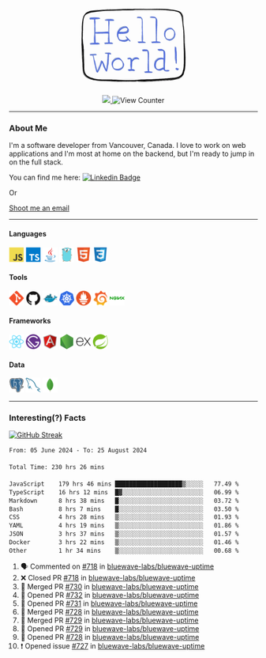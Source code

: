 <div align="center">
    <img src="./img/hello_world.webp" height="200px" width="">
    <div>
        <a href="https://www.linkedin.com/in/ajhollid">
            <img src="https://img.shields.io/badge/LinkedIn-blue"/>
        </a>
        <img src="https://komarev.com/ghpvc/?username=ajhollid&color=yellow" alt="View Counter">
    </div>
</div>

---

### About Me

I'm a software developer from Vancouver, Canada. I love to work on web applications and I'm most at home on the backend, but I'm ready to jump in on the full stack.

You can find me here: [![Linkedin Badge](https://img.shields.io/badge/-ajhollid-blue?style=flat&logo=Linkedin&logoColor=white)](https://www.linkedin.com/in/ajhollid)

Or

[Shoot me an email](mailto:ajhollid@gmail.com)

---

#### Languages

<div>
    <img src="./img/devicons/javascript-original.svg" width=30 height=30 alt="JavaScript">
    <img src="/img/devicons/typescript-original.svg" width=30 height=30 alt="TypeScript">
    <img src="./img/devicons/java-original.svg" width=30 height=30 alt="Java">
    <img src="./img/devicons/go-original.svg" width=30 height=30 alt="Golang">
    <img src="./img/devicons/html5-original.svg" width=30 height=30 alt="HTML 5">
    <img src="./img/devicons/css3-original.svg" width=30 height=30 alt="CSS 3">
</div>

#### Tools

<div>
    <img src="./img/devicons/git-original.svg" width=30 height=30 alt="Git">
    <img src="./img/devicons/github-original.svg" width=30 height=30 alt="Github">
    <img src="./img/devicons/docker-original.svg" width=30 
    height=30 alt="Docker">
    <img src="./img/devicons/kubernetes-original.svg" width=30 height=30 alt="K8">
    <img src="./img/devicons/prometheus-original.svg" width=30 height=30 alt="Prometheus">
    <img src="./img/devicons/grafana-original.svg" width=30 height=30 alt="Grafana">
    <img src="./img/devicons/nginx-original.svg" width=30 height=30 alt="Nginx">
</div>

#### Frameworks

<div>
    <img src="./img/devicons/react-original.svg" width=30 height=30 alt="React">
    <img src="./img/devicons/gatsby-original.svg" width=30 height=30 alt="Gatsby">
    <img src="./img/devicons/angularjs-original.svg" width=30 height=30 alt="AngularJS">
    <img src="./img/devicons/nodejs-original.svg" width=30 height=30 alt="NodeJS">
    <img src="./img/devicons/express-original.svg" width=30 height=30 alt="Express">
    <img src="./img/devicons/spring-original.svg" width=30 height=30 alt="Spring">
</div>

#### Data

<div>
    <img src="./img/devicons/postgresql-original.svg" width=30 height=30 alt="Postgresql">
    <img src="./img/devicons/mysql-original.svg" width=30 height=30 alt="Mysql">
    <img src="./img/devicons/mongodb-original.svg" width=30 height=30 alt="MongoDB">
</div>

---

### Interesting(?) Facts

[![GitHub Streak](http://github-readme-streak-stats.herokuapp.com?user=ajhollid)](https://git.io/streak-stats)

 <!--START_SECTION:waka-->

```txt
From: 05 June 2024 - To: 25 August 2024

Total Time: 230 hrs 26 mins

JavaScript    179 hrs 46 mins ███████████████████▒░░░░░   77.49 %
TypeScript    16 hrs 12 mins  █▓░░░░░░░░░░░░░░░░░░░░░░░   06.99 %
Markdown      8 hrs 38 mins   █░░░░░░░░░░░░░░░░░░░░░░░░   03.72 %
Bash          8 hrs 7 mins    █░░░░░░░░░░░░░░░░░░░░░░░░   03.50 %
CSS           4 hrs 28 mins   ▒░░░░░░░░░░░░░░░░░░░░░░░░   01.93 %
YAML          4 hrs 19 mins   ▒░░░░░░░░░░░░░░░░░░░░░░░░   01.86 %
JSON          3 hrs 37 mins   ▒░░░░░░░░░░░░░░░░░░░░░░░░   01.57 %
Docker        3 hrs 22 mins   ▒░░░░░░░░░░░░░░░░░░░░░░░░   01.46 %
Other         1 hr 34 mins    ▒░░░░░░░░░░░░░░░░░░░░░░░░   00.68 %
```

<!--END_SECTION:waka-->


<!--START_SECTION:activity-->
1. 🗣 Commented on [#718](https://github.com/bluewave-labs/bluewave-uptime/pull/718#issuecomment-2313180353) in [bluewave-labs/bluewave-uptime](https://github.com/bluewave-labs/bluewave-uptime)
2. ❌ Closed PR [#718](https://github.com/bluewave-labs/bluewave-uptime/pull/718) in [bluewave-labs/bluewave-uptime](https://github.com/bluewave-labs/bluewave-uptime)
3. 🎉 Merged PR [#730](https://github.com/bluewave-labs/bluewave-uptime/pull/730) in [bluewave-labs/bluewave-uptime](https://github.com/bluewave-labs/bluewave-uptime)
4. 💪 Opened PR [#732](https://github.com/bluewave-labs/bluewave-uptime/pull/732) in [bluewave-labs/bluewave-uptime](https://github.com/bluewave-labs/bluewave-uptime)
5. 💪 Opened PR [#731](https://github.com/bluewave-labs/bluewave-uptime/pull/731) in [bluewave-labs/bluewave-uptime](https://github.com/bluewave-labs/bluewave-uptime)
6. 🎉 Merged PR [#728](https://github.com/bluewave-labs/bluewave-uptime/pull/728) in [bluewave-labs/bluewave-uptime](https://github.com/bluewave-labs/bluewave-uptime)
7. 🎉 Merged PR [#729](https://github.com/bluewave-labs/bluewave-uptime/pull/729) in [bluewave-labs/bluewave-uptime](https://github.com/bluewave-labs/bluewave-uptime)
8. 💪 Opened PR [#729](https://github.com/bluewave-labs/bluewave-uptime/pull/729) in [bluewave-labs/bluewave-uptime](https://github.com/bluewave-labs/bluewave-uptime)
9. 💪 Opened PR [#728](https://github.com/bluewave-labs/bluewave-uptime/pull/728) in [bluewave-labs/bluewave-uptime](https://github.com/bluewave-labs/bluewave-uptime)
10. ❗ Opened issue [#727](https://github.com/bluewave-labs/bluewave-uptime/issues/727) in [bluewave-labs/bluewave-uptime](https://github.com/bluewave-labs/bluewave-uptime)
<!--END_SECTION:activity-->
